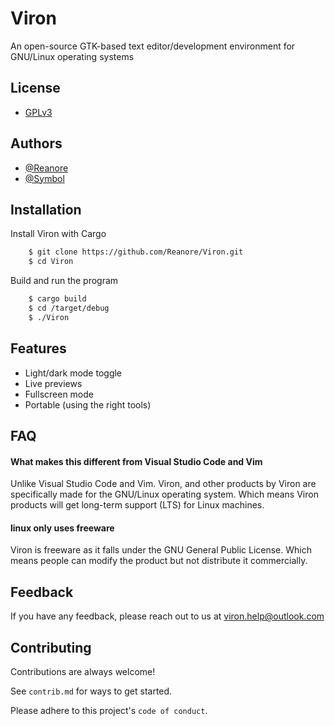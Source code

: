 
# Viron

An open-source GTK-based text editor/development environment for GNU/Linux operating systems


## License

- [GPLv3](https://choosealicense.com/licenses/gpl-3.0/)


## Authors

- [@Reanore](https://www.github.com/Reanore)
- [@Symbol](https://github.com/0S5IgVuwuZtpOksEA5Rie)

## Installation

Install Viron with Cargo

```bash
    $ git clone https://github.com/Reanore/Viron.git
    $ cd Viron
```

Build and run the program

```bash
    $ cargo build
    $ cd /target/debug
    $ ./Viron
```
    
## Features

- Light/dark mode toggle
- Live previews
- Fullscreen mode
- Portable (using the right tools)


## FAQ

#### What makes this different from Visual Studio Code and Vim

Unlike Visual Studio Code and Vim. Viron, and other products by Viron are specifically made for the GNU/Linux operating system. Which means Viron products will get long-term support (LTS) for Linux machines.

#### linux only uses freeware

Viron is freeware as it falls under the GNU General Public License. Which means people can modify the product but not distribute it commercially.

## Feedback

If you have any feedback, please reach out to us at viron.help@outlook.com


## Contributing

Contributions are always welcome!

See `contrib.md` for ways to get started.

Please adhere to this project's `code of conduct`.

